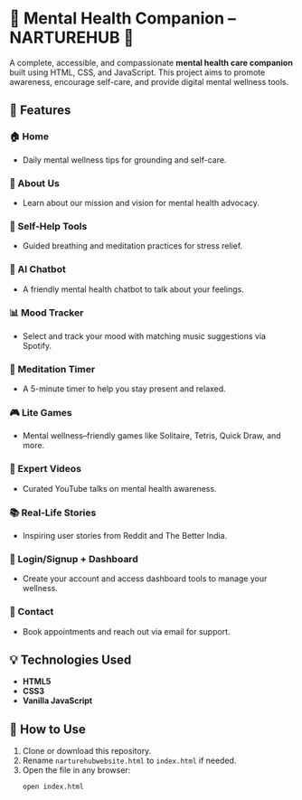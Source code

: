 # 🧠 Mental Health Companion – NARTUREHUB 🌿

A complete, accessible, and compassionate **mental health care companion** built using HTML, CSS, and JavaScript. This project aims to promote awareness, encourage self-care, and provide digital mental wellness tools.

## 🌟 Features

### 🏠 Home
- Daily mental wellness tips for grounding and self-care.

### 📖 About Us
- Learn about our mission and vision for mental health advocacy.

### 🧰 Self-Help Tools
- Guided breathing and meditation practices for stress relief.

### 💬 AI Chatbot
- A friendly mental health chatbot to talk about your feelings.

### 📊 Mood Tracker
- Select and track your mood with matching music suggestions via Spotify.

### 🧘 Meditation Timer
- A 5-minute timer to help you stay present and relaxed.

### 🎮 Lite Games
- Mental wellness–friendly games like Solitaire, Tetris, Quick Draw, and more.

### 🎥 Expert Videos
- Curated YouTube talks on mental health awareness.

### 📚 Real-Life Stories
- Inspiring user stories from Reddit and The Better India.

### 📝 Login/Signup + Dashboard
- Create your account and access dashboard tools to manage your wellness.

### 📧 Contact
- Book appointments and reach out via email for support.

## 💡 Technologies Used

- **HTML5**
- **CSS3**
- **Vanilla JavaScript**

## 🚀 How to Use

1. Clone or download this repository.
2. Rename `narturehubwebsite.html` to `index.html` if needed.
3. Open the file in any browser:
   ```bash
   open index.html
